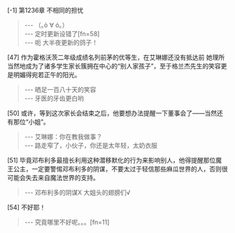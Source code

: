 
[-1] 第1236章 不相同的担忧
>--- （｡ò ∀ ó｡）<br>
>--- 定时更新设错了[fn=58]<br>
>--- 呃  大半夜更新的鸽子！<br>

[47] 作为霍格沃茨二年级成绩名列前茅的优等生，在艾琳娜还没有抵达前 她理所当然地成为了诸多学生家长簇拥在中心的“别人家孩子”，至于格兰杰先生的笑容更是明媚得宛若正午的阳光。
>--- 晒足一百八十天的笑容<br>
>--- 牙医的牙齿更白哟<br>

[50] 或许，等到这次家长会结束之后，他要想办法提醒一下董事会了——当然还有那位“小姐”。
>--- 艾琳娜：你在教我做事？<br>
>--- 路走窄了，小伙子，你还是太年轻，太奶衣服<br>

[51] 毕竟邓布利多最擅长利用这种潜移默化的行为来影响别人，他得提醒那位魔王公主，一定要警惕邓布利多的阴谋，不要太过于轻信那些麻瓜世界的人，否则很可能会失去来自魔法世界的支持。
>--- 邓布利多的阴谋X
大姐头的翅膀们√<br>

[54] 不好耶！
>--- 究竟哪里不好呢。。。[fn=11]<br>
